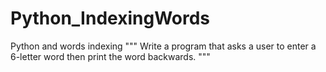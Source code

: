 # Python_IndexingWords
Python and words indexing
""" Write a program that asks a user to enter a 6-letter word then print the word backwards.
 """
